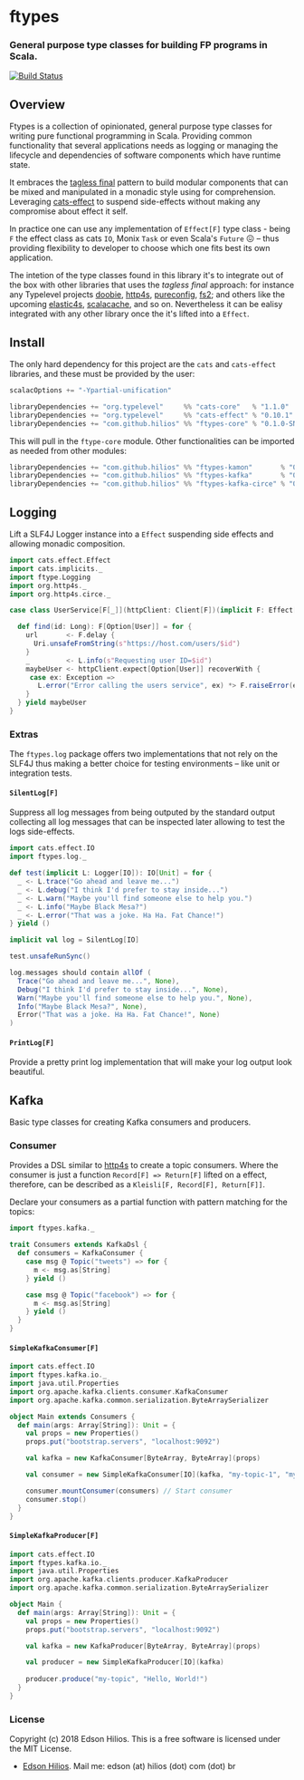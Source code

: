 # ftypes

### General purpose type classes for building FP programs in Scala.

[![Build Status](https://travis-ci.org/hilios/ftypes.svg?branch=master)](https://travis-ci.org/hilios/ftypes)

## Overview

Ftypes is a collection of opinionated, general purpose type classes for writing pure functional programming in Scala. 
Providing common functionality that several applications needs as logging or managing the lifecycle and dependencies of
software components which have runtime state.  

It embraces the [tagless final](https://blog.scalac.io/exploring-tagless-final.html) pattern to build modular
components that can be mixed and manipulated in a monadic style using for comprehension. 
Leveraging [cats-effect](https://github.com/typelevel/cats-effect) to suspend side-effects without making any
compromise about effect it self.

In practice one can use any implementation of `Effect[F]` type class - being `F` the effect class as 
cats `IO`, Monix `Task` or even Scala's `Future` :confounded: – thus providing flexibility to developer to
choose which one fits best its own application.

The intetion of the type classes found in this library it's to integrate out of the box with other libraries
that uses the *tagless final* approach: for instance any Typelevel projects
[doobie](http://tpolecat.github.io/doobie/),
[http4s](https://github.com/http4s/http4s),
[pureconfig](https://github.com/pureconfig/pureconfig),
[fs2](https://github.com/functional-streams-for-scala/fs2);
and others like the upcoming
[elastic4s](https://github.com/sksamuel/elastic4s),
[scalacache](https://github.com/cb372/scalacache), and so on.
Nevertheless it can be ealisy integrated with any other library once the it's lifted into a `Effect`.

## Install

The only hard dependency for this project are the `cats` and `cats-effect` libraries, and these must be provided 
by the user:

```sbt
scalacOptions += "-Ypartial-unification"

libraryDependencies += "org.typelevel"     %% "cats-core"   % "1.1.0"
libraryDependencies += "org.typelevel"     %% "cats-effect" % "0.10.1"
libraryDependencies += "com.github.hilios" %% "ftypes-core" % "0.1.0-SNAPSHOT"
```

This will pull in the `ftype-core` module. Other functionalities can be imported as needed from other modules:

```sbt
libraryDependencies += "com.github.hilios" %% "ftypes-kamon"       % "0.1.0-SNAPSHOT"
libraryDependencies += "com.github.hilios" %% "ftypes-kafka"       % "0.1.0-SNAPSHOT"
libraryDependencies += "com.github.hilios" %% "ftypes-kafka-circe" % "0.1.0-SNAPSHOT"
```

## Logging

Lift a SLF4J Logger instance into a `Effect` suspending side effects and allowing monadic composition.

```scala
import cats.effect.Effect
import cats.implicits._
import ftype.Logging
import org.http4s._
import org.http4s.circe._

case class UserService[F[_]](httpClient: Client[F])(implicit F: Effect[F], L: Logging[F]) {

  def find(id: Long): F[Option[User]] = for {
    url       <- F.delay {
      Uri.unsafeFromString(s"https://host.com/users/$id")
    }
    _         <- L.info(s"Requesting user ID=$id")
    maybeUser <- httpClient.expect[Option[User]] recoverWith {
     case ex: Exception =>
       L.error("Error calling the users service", ex) *> F.raiseError(e)
    }
  } yield maybeUser
}
```

### Extras

The `ftypes.log` package offers two implementations that not rely on the SLF4J thus making a better choice for
testing environments – like unit or integration tests.

#### `SilentLog[F]`

Suppress all log messages from being outputed by the standard output collecting all log messages that can be inspected
later allowing to test the logs side-effects.

```scala
import cats.effect.IO
import ftypes.log._

def test(implicit L: Logger[IO]): IO[Unit] = for {
  _ <- L.trace("Go ahead and leave me...")
  _ <- L.debug("I think I'd prefer to stay inside...")
  _ <- L.warn("Maybe you'll find someone else to help you.")
  _ <- L.info("Maybe Black Mesa?")
  _ <- L.error("That was a joke. Ha Ha. Fat Chance!")
} yield ()

implicit val log = SilentLog[IO]

test.unsafeRunSync()

log.messages should contain allOf (
  Trace("Go ahead and leave me...", None),
  Debug("I think I'd prefer to stay inside...", None),
  Warn("Maybe you'll find someone else to help you.", None),
  Info("Maybe Black Mesa?", None),
  Error("That was a joke. Ha Ha. Fat Chance!", None)
)

```

#### `PrintLog[F]`

Provide a pretty print log implementation that will make your log output look beautiful.

## Kafka

Basic type classes for creating Kafka consumers and producers.

### Consumer

Provides a DSL similar to [http4s](https://http4s.org/) to create a topic consumers. Where the consumer is just a function `Record[F] => Return[F]` lifted on a effect, therefore, can be described as a `Kleisli[F, Record[F], Return[F]]`.

Declare your consumers as a partial function with pattern matching for the topics:

```scala
import ftypes.kafka._

trait Consumers extends KafkaDsl {
  def consumers = KafkaConsumer {
    case msg @ Topic("tweets") => for {
      m <- msg.as[String]
    } yield ()

    case msg @ Topic("facebook") => for {
      m <- msg.as[String]
    } yield ()
  }
}
```

#### `SimpleKafkaConsumer[F]`

```scala
import cats.effect.IO
import ftypes.kafka.io._
import java.util.Properties
import org.apache.kafka.clients.consumer.KafkaConsumer
import org.apache.kafka.common.serialization.ByteArraySerializer

object Main extends Consumers {
  def main(args: Array[String]): Unit = {
    val props = new Properties()
    props.put("bootstrap.servers", "localhost:9092")

    val kafka = new KafkaConsumer[ByteArray, ByteArray](props)

    val consumer = new SimpleKafkaConsumer[IO](kafka, "my-topic-1", "my-topic-2")

    consumer.mountConsumer(consumers) // Start consumer
    consumer.stop()
  }
}
```

#### `SimpleKafkaProducer[F]`

```scala
import cats.effect.IO
import ftypes.kafka.io._
import java.util.Properties
import org.apache.kafka.clients.producer.KafkaProducer
import org.apache.kafka.common.serialization.ByteArraySerializer

object Main {
  def main(args: Array[String]): Unit = {
    val props = new Properties()
    props.put("bootstrap.servers", "localhost:9092")

    val kafka = new KafkaProducer[ByteArray, ByteArray](props)

    val producer = new SimpleKafkaProducer[IO](kafka)
    
    producer.produce("my-topic", "Hello, World!")
  }
}
```

### License

Copyright (c) 2018 Edson Hilios. This is a free software is licensed under the MIT License.

*   [Edson Hilios](http://edson.hilios.com.br). Mail me: edson (at) hilios (dot) com (dot) br
